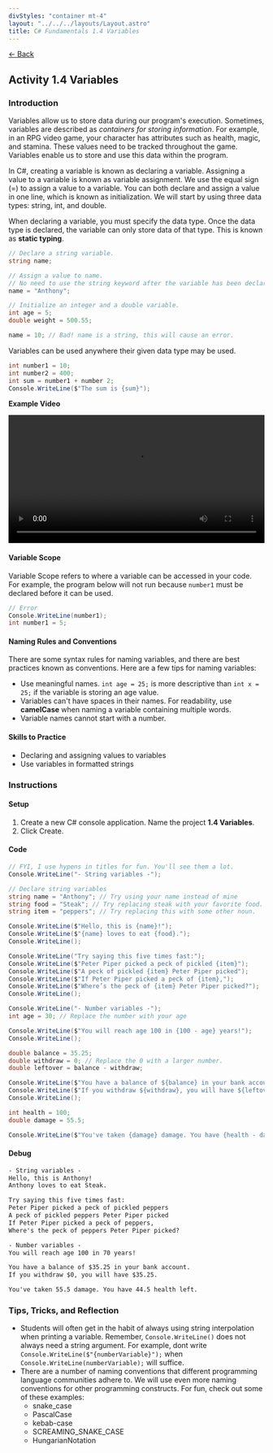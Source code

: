 ```yaml
---
divStyles: "container mt-4"
layout: "../../../layouts/Layout.astro"
title: C# Fundamentals 1.4 Variables
---
```


[← Back](/c-sharp-fundamentals/)

## Activity 1.4 Variables

### Introduction

Variables allow us to store data during our program's execution. Sometimes, variables are described as _containers for storing information_. For example, in an RPG video game, your character has attributes such as health, magic, and stamina. These values need to be tracked throughout the game. Variables enable us to store and use this data within the program. 

In C#, creating a variable is known as declaring a variable. Assigning a value to a variable is known as variable assignment. We use the equal sign (=) to assign a value to a variable. You can both declare and assign a value in one line, which is known as initialization. We will start by using three data types: string, int, and double.

When declaring a variable, you must specify the data type. Once the data type is declared, the variable can only store data of that type. This is known as **static typing**.

```cs
// Declare a string variable.
string name;

// Assign a value to name.
// No need to use the string keyword after the variable has been declared.
name = "Anthony";

// Initialize an integer and a double variable.
int age = 5;
double weight = 500.55;

name = 10; // Bad! name is a string, this will cause an error.
```

Variables can be used anywhere their given data type may be used.

```cs
int number1 = 10;
int number2 = 400;
int sum = number1 + number 2;
Console.WriteLine($"The sum is {sum}");
```

**Example Video**

<video src="/courses/c-sharp-fundamentals/variables-animation.mp4" controls style="width: 100%; max-width: 640px;"></video>

#### Variable Scope

Variable Scope refers to where a variable can be accessed in your code. For example, the program below will not run because `number1` must be declared before it can be used.

```cs
// Error
Console.WriteLine(number1);
int number1 = 5;
```

#### Naming Rules and Conventions

There are some syntax rules for naming variables, and there are best practices known as conventions. Here are a few tips for naming variables:

- Use meaningful names. `int age = 25;` is more descriptive than `int x = 25;` if the variable is storing an age value.
- Variables can't have spaces in their names. For readability, use **camelCase** when naming a variable containing multiple words.
- Variable names cannot start with a number.

#### Skills to Practice

- Declaring and assigning values to variables
- Use variables in formatted strings

### Instructions

#### Setup

1. Create a new C# console application. Name the project **1.4 Variables**.
2. Click Create.

#### Code

```cs
// FYI, I use hypens in titles for fun. You'll see them a lot.
Console.WriteLine("- String variables -");

// Declare string variables
string name = "Anthony"; // Try using your name instead of mine
string food = "Steak"; // Try replacing steak with your favorite food.
string item = "peppers"; // Try replacing this with some other noun.

Console.WriteLine($"Hello, this is {name}!");
Console.WriteLine($"{name} loves to eat {food}.");
Console.WriteLine();

Console.WriteLine("Try saying this five times fast:");
Console.WriteLine($"Peter Piper picked a peck of pickled {item}");
Console.WriteLine($"A peck of pickled {item} Peter Piper picked");
Console.WriteLine($"If Peter Piper picked a peck of {item},");
Console.WriteLine($"Where’s the peck of {item} Peter Piper picked?");
Console.WriteLine();

Console.WriteLine("- Number variables -");
int age = 30; // Replace the number with your age

Console.WriteLine($"You will reach age 100 in {100 - age} years!");
Console.WriteLine();

double balance = 35.25;
double withdraw = 0; // Replace the 0 with a larger number.
double leftover = balance - withdraw;

Console.WriteLine($"You have a balance of ${balance} in your bank account.");
Console.WriteLine($"If you withdraw ${withdraw}, you will have ${leftover}.");
Console.WriteLine();

int health = 100;
double damage = 55.5;

Console.WriteLine($"You've taken {damage} damage. You have {health - damage} health left.");
```

#### Debug

```txt
- String variables -
Hello, this is Anthony!
Anthony loves to eat Steak.

Try saying this five times fast:
Peter Piper picked a peck of pickled peppers
A peck of pickled peppers Peter Piper picked
If Peter Piper picked a peck of peppers,
Where's the peck of peppers Peter Piper picked?

- Number variables -
You will reach age 100 in 70 years!

You have a balance of $35.25 in your bank account.
If you withdraw $0, you will have $35.25.

You've taken 55.5 damage. You have 44.5 health left.
```

### Tips, Tricks, and Reflection

- Students will often get in the habit of always using string interpolation when printing a variable. Remember, `Console.WriteLine()` does not always need a string argument. For example, dont write `Console.WriteLine($"{numberVariable}");` when `Console.WriteLine(numberVariable);` will suffice.
- There are a number of naming conventions that different programming language communities adhere to. We will use even more naming conventions for other programming constructs. For fun, check out some of these examples:
    - snake_case
    - PascalCase
    - kebab-case
    - SCREAMING_SNAKE_CASE
    - HungarianNotation